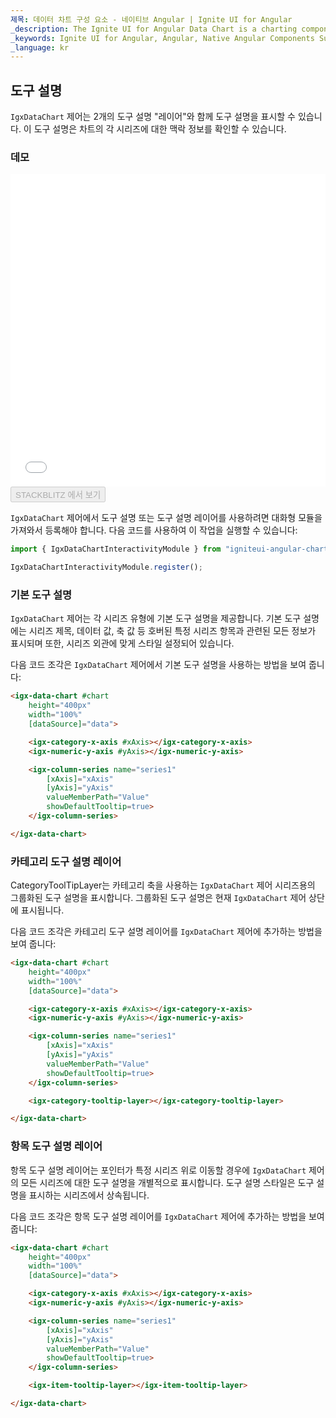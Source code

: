 ```yaml
---
제목: 데이터 차트 구성 요소 - 네이티브 Angular | Ignite UI for Angular
_description: The Ignite UI for Angular Data Chart is a charting component that provides modular design of axis, markers, series, legend, and annotation layers. With this chart, you can create multiple instances of these visual elements in the same chart plot area in order to create composite chart views.
_keywords: Ignite UI for Angular, Angular, Native Angular Components Suite, Native Angular Controls, Native Angular Components, Native Angular Components Library, Angular Chart, Angular Chart Control, Angular Chart Example, Angular Chart Component, Angular Data Chart
_language: kr
---
```


## 도구 설명

`IgxDataChart` 제어는 2개의 도구 설명 "레이어"와 함께 도구 설명을 표시할 수 있습니다. 이 도구 설명은 차트의 각 시리즈에 대한 맥락 정보를 확인할 수 있습니다.

### 데모

<div class="sample-container" style="height: 500px">
    <iframe id="data-chart-series-tooltips-iframe" src='{environment:demosBaseUrl}/charts/data-chart-series-tooltips' width="100%" height="100%" seamless frameBorder="0" onload="onSampleIframeContentLoaded(this);"></iframe>
</div>
<div>
    <button data-localize="stackblitz" disabled class="stackblitz-btn" data-iframe-id="data-chart-series-tooltips-iframe" data-demos-base-url="{environment:demosBaseUrl}">STACKBLITZ 에서 보기
    </button>
</div>

<div class="divider--half"></div>

`IgxDataChart` 제어에서 도구 설명 또는 도구 설명 레이어를 사용하려면 대화형 모듈을 가져와서 등록해야 합니다. 다음 코드를 사용하여 이 작업을 실행할 수 있습니다:

```typescript
import { IgxDataChartInteractivityModule } from "igniteui-angular-charts/ES5/igx-data-chart-interactivity-module";

IgxDataChartInteractivityModule.register();
```

### 기본 도구 설명

`IgxDataChart` 제어는 각 시리즈 유형에 기본 도구 설명을 제공합니다. 기본 도구 설명에는 시리즈 제목, 데이터 값, 축 값 등 호버된 특정 시리즈 항목과 관련된 모든 정보가 표시되며 또한, 시리즈 외관에 맞게 스타일 설정되어 있습니다.

다음 코드 조각은 `IgxDataChart` 제어에서 기본 도구 설명을 사용하는 방법을 보여 줍니다:

```html
<igx-data-chart #chart
    height="400px"
    width="100%"
    [dataSource]="data">

    <igx-category-x-axis #xAxis></igx-category-x-axis>
    <igx-numeric-y-axis #yAxis></igx-numeric-y-axis>

    <igx-column-series name="series1"
        [xAxis]="xAxis"
        [yAxis]="yAxis"
        valueMemberPath="Value"
        showDefaultTooltip=true>
    </igx-column-series>

</igx-data-chart>
```

### 카테고리 도구 설명 레이어

CategoryToolTipLayer는 카테고리 축을 사용하는 `IgxDataChart` 제어 시리즈용의 그룹화된 도구 설명을 표시합니다. 그룹화된 도구 설명은 현재 `IgxDataChart` 제어 상단에 표시됩니다.

다음 코드 조각은 카테고리 도구 설명 레이어를 `IgxDataChart` 제어에 추가하는 방법을 보여 줍니다:

```html
<igx-data-chart #chart
    height="400px"
    width="100%"
    [dataSource]="data">

    <igx-category-x-axis #xAxis></igx-category-x-axis>
    <igx-numeric-y-axis #yAxis></igx-numeric-y-axis>

    <igx-column-series name="series1"
        [xAxis]="xAxis"
        [yAxis]="yAxis"
        valueMemberPath="Value"
        showDefaultTooltip=true>
    </igx-column-series>

    <igx-category-tooltip-layer></igx-category-tooltip-layer>

</igx-data-chart>
```

### 항목 도구 설명 레이어

항목 도구 설명 레이어는 포인터가 특정 시리즈 위로 이동할 경우에 `IgxDataChart` 제어의 모든 시리즈에 대한 도구 설명을 개별적으로 표시합니다. 도구 설명 스타일은 도구 설명을 표시하는 시리즈에서 상속됩니다.

다음 코드 조각은 항목 도구 설명 레이어를 `IgxDataChart` 제어에 추가하는 방법을 보여 줍니다:

```html
<igx-data-chart #chart
    height="400px"
    width="100%"
    [dataSource]="data">

    <igx-category-x-axis #xAxis></igx-category-x-axis>
    <igx-numeric-y-axis #yAxis></igx-numeric-y-axis>

    <igx-column-series name="series1"
        [xAxis]="xAxis"
        [yAxis]="yAxis"
        valueMemberPath="Value"
        showDefaultTooltip=true>
    </igx-column-series>

    <igx-item-tooltip-layer></igx-item-tooltip-layer>

</igx-data-chart>
```
